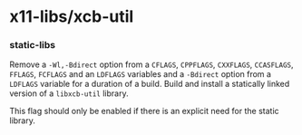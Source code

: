 # x11-libs/xcb-util

### static-libs
Remove a `-Wl,-Bdirect` option from a `CFLAGS`, `CPPFLAGS`, `CXXFLAGS`, `CCASFLAGS`, `FFLAGS`, `FCFLAGS` and an `LDFLAGS` variables and a `-Bdirect` option from a `LDFLAGS` variable for a duration of a build. Build and install a statically linked version of a `libxcb-util` library.

This flag should only be enabled if there is an explicit need for the static library.
